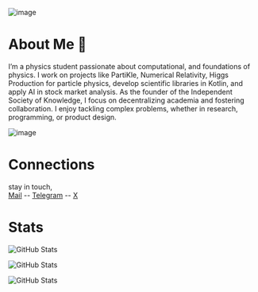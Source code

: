 ![image](https://github.com/user-attachments/assets/7a158c1b-6499-4f61-94ba-0e7e8fb4401c)

# About Me 🚀
I’m a physics student passionate about computational, and foundations of physics. I work on projects like PartiKle, Numerical Relativity, Higgs Production for particle physics, develop scientific libraries in Kotlin, and apply AI in stock market analysis. As the founder of the Independent Society of Knowledge, I focus on decentralizing academia and fostering collaboration. I enjoy tackling complex problems, whether in research, programming, or product design.

![image](https://github.com/user-attachments/assets/0faf3347-31c5-486f-87f2-1a7fab0185f4)


# Connections

stay in touch,<br/>
 [Mail](mailto://thisismeamir@outlook.com) --
 [Telegram](https://www.t.me/thisismeamir) --
 [X](https://x.com/thisismekida) 

# Stats
![GitHub Stats](https://github-readme-stats.vercel.app/api?username=thisismeamir&theme=omni&show_icons=true&hide_border=true&count_private=true)

![GitHub Stats](https://github-readme-stats.vercel.app/api/top-langs/?username=thisismeamir&theme=omni&show_icons=true&hide_border=true&layout=compact)

![GitHub Stats](https://streak-stats.demolab.com?user=thisismeamir&theme=omni&hide_border=true)
